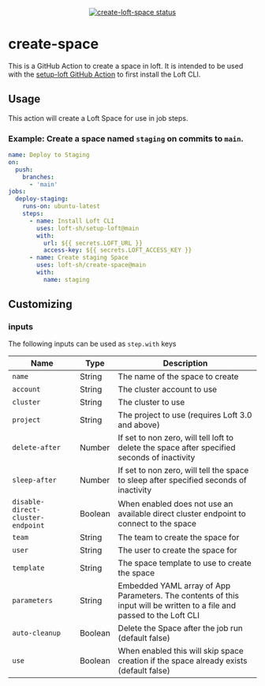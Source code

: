 <p style="text-align: center;">
  <a href="https://github.com/loft-sh/create-space/actions"><img alt="create-loft-space status" src="https://github.com/loft-sh/create-space/workflows/build-test/badge.svg"></a>
</p>

# create-space

This is a GitHub Action to create a space in loft. It is intended to be used with the [setup-loft GitHub Action](https://github.com/loft-sh/setup-loft) to first install the Loft CLI.

## Usage

This action will create a Loft Space for use in job steps.

### Example: Create a space named `staging` on commits to `main`.
```yaml
name: Deploy to Staging
on:
  push:
    branches:
      - 'main'
jobs:
  deploy-staging:
    runs-on: ubuntu-latest
    steps:
      - name: Install Loft CLI
        uses: loft-sh/setup-loft@main
        with:
          url: ${{ secrets.LOFT_URL }}
          access-key: ${{ secrets.LOFT_ACCESS_KEY }}
      - name: Create staging Space
        uses: loft-sh/create-space@main
        with:
          name: staging
```

## Customizing

### inputs

The following inputs can be used as `step.with` keys

| Name                              | Type    | Description                                                                                                             |
|-----------------------------------|---------|-------------------------------------------------------------------------------------------------------------------------|
| `name`                            | String  | The name of the space to create                                                                                         |
| `account`                         | String  | The cluster account to use                                                                                              |
| `cluster`                         | String  | The cluster to use                                                                                                      |
| `project`                         | String  | The project to use (requires Loft 3.0 and above)                                                                        |
| `delete-after`                    | Number  | If set to non zero, will tell loft to delete the space after specified seconds of inactivity                            |
| `sleep-after`                     | Number  | If set to non zero, will tell the space to sleep after specified seconds of inactivity                                  |
| `disable-direct-cluster-endpoint` | Boolean | When enabled does not use an available direct cluster endpoint to connect to the space                                  |
| `team`                            | String  | The team to create the space for                                                                                        |
| `user`                            | String  | The user to create the space for                                                                                        |
| `template`                        | String  | The space template to use to create the space                                                                           |
| `parameters`                      | String  | Embedded YAML array of App Parameters. The contents of this input will be written to a file and passed to the Loft CLI  |
| `auto-cleanup`                    | Boolean | Delete the Space after the job run (default false)                                                                      |
| `use`                             | Boolean | When enabled this will skip space creation if the space already exists (default false)                                  |